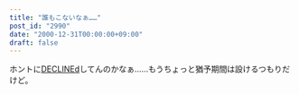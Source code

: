 ```yaml
---
title: "誰もこないなぁ……"
post_id: "2990"
date: "2000-12-31T00:00:00+09:00"
draft: false
---
```



ホントに[DECLINEd](/tag/declined)してんのかなぁ……もうちょっと猶予期間は設けるつもりだけど。
